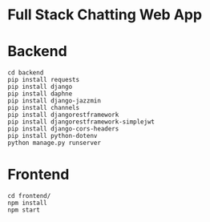 # Full Stack Chatting Web App

# Backend
```
cd backend
pip install requests
pip install django
pip install daphne
pip install django-jazzmin
pip install channels
pip install djangorestframework
pip install djangorestframework-simplejwt
pip install django-cors-headers
pip install python-dotenv
python manage.py runserver
```

# Frontend
```
cd frontend/
npm install
npm start
```
